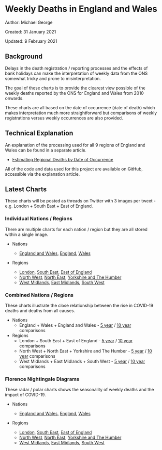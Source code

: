 # Weekly Deaths in England and Wales

Author: Michael George

Created: 31 January 2021

Updated: 9 February 2021



## Background

Delays in the death registration / reporting processes and the effects of bank holidays can make the interpretation of weekly data from the ONS somewhat tricky and prone to misinterpretation.

The goal of these charts is to provide the clearest view possible of the weekly deaths reported by the ONS for England and Wales from 2010 onwards.

These charts are all based on the date of occurrence (date of death) which makes interpretation much more straightforward but comparisons of weekly registrations versus weekly occurrences are also provided.



## Technical Explanation

An explanation of the processing used for all 9 regions of England and Wales can be found in a separate article.

- [Estimating Regional Deaths by Date of Occurrence](../estimating-regional-occurrences/README.md)

All of the code and data used for this project are available on GitHub, accessible via the explanation article.



## Latest Charts

These charts will be posted as threads on Twitter with 3 images per tweet - e.g. London + South East + East of England.



### Individual Nations / Regions

There are multiple charts for each nation / region but they are all stored within a single image.

- Nations

  - [England and Wales](england_wales.png), [England](england.png), [Wales](wales.png)

- Regions
  - [London](london.png), [South East](south_east.png), [East of England](east_england.png)
  - [North West](north_west.png), [North East](north_east.png), [Yorkshire and The Humber](yorkshire_humber.png)
  - [West Midlands](west_midlands.png), [East Midlands](east_midlands.png), [South West](south_west.png)



### Combined Nations / Regions

These charts illustrate the close relationship between the rise in COVID-19 deaths and deaths from all causes.

- Nations
  - England + Wales + England and Wales - [5 year](5_years_4.png) /  [10 year](10_years_4.png) comparisons
- Regions
  - London + South East + East of England - [5 year](5_years_1.png) /  [10 year](10_years_1.png)  comparisons
  - North West + North East + Yorkshire and The Humber - [5 year](5_years_2.png) /  [10 year](10_years_2.png)  comparisons
  - West Midlands + East Midlands + South West - [5 year](5_years_3.png) /  [10 year](10_years_3.png)  comparisons



### Florence Nightingale Diagrams

These radar / polar charts shows the seasonality of weekly deaths and the impact of COVID-19.

- Nations

  - [England and Wales](england_wales_polar.png), [England](england_polar.png), [Wales](wales_polar.png)

- Regions

  - [London](london_polar.png), [South East](south_east_polar.png), [East of England](east_england_polar.png)
  - [North West](north_west_polar.png), [North East](north_east_polar.png), [Yorkshire and The Humber](yorkshire_humber_polar.png)
  - [West Midlands](west_midlands_polar.png), [East Midlands](east_midlands_polar.png), [South West](south_west_polar.png)
